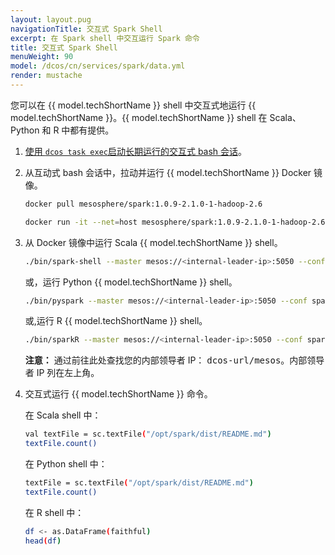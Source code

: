 ```yaml
---
layout: layout.pug
navigationTitle: 交互式 Spark Shell
excerpt: 在 Spark shell 中交互运行 Spark 命令
title: 交互式 Spark Shell
menuWeight: 90
model: /dcos/cn/services/spark/data.yml
render: mustache
---
```



您可以在 {{ model.techShortName }} shell 中交互式地运行 {{ model.techShortName }}。{{ model.techShortName }} shell 在 Scala、Python 和 R 中都有提供。

1. [使用 `dcos task exec`启动长期运行的交互式 bash 会话](/cn/1.11/monitoring/debugging/task-exec//#launch-a-long-running-interactive-bash-session)。

1. 从互动式 bash 会话中，拉动并运行 {{ model.techShortName }} Docker 镜像。
    ```bash
    docker pull mesosphere/spark:1.0.9-2.1.0-1-hadoop-2.6

    docker run -it --net=host mesosphere/spark:1.0.9-2.1.0-1-hadoop-2.6 /bin/bash
    ```

1. 从 Docker 镜像中运行 Scala {{ model.techShortName }} shell。

    ```bash
    ./bin/spark-shell --master mesos://<internal-leader-ip>:5050 --conf spark.mesos.executor.docker.image=mesosphere/spark:1.0.9-2.1.0-1-hadoop-2.6 --conf spark.mesos.executor.home=/opt/spark/dist
    ```

    或，运行 Python {{ model.techShortName }} shell。

    ```bash
    ./bin/pyspark --master mesos://<internal-leader-ip>:5050 --conf spark.mesos.executor.docker.image=mesosphere/spark:1.0.9-2.1.0-1-hadoop-2.6 --conf spark.mesos.executor.home=/opt/spark/dist
    ```
    或,运行 R {{ model.techShortName }} shell。
    ```bash
    ./bin/sparkR --master mesos://<internal-leader-ip>:5050 --conf spark.mesos.executor.docker.image=mesosphere/spark:1.0.9-2.1.0-1-hadoop-2.6 --conf spark.mesos.executor.home=/opt/spark/dist
    ```
    <p class="message--note"><strong>注意：</strong> 通过前往此处查找您的内部领导者 IP： <tt>dcos-url/mesos</tt>。内部领导者 IP 列在左上角。</p>

1. 交互式运行 {{ model.techShortName }} 命令。

    在 Scala shell 中：
    ```bash
    val textFile = sc.textFile("/opt/spark/dist/README.md")
    textFile.count()
    ```
    在 Python shell 中：
    ```bash
    textFile = sc.textFile("/opt/spark/dist/README.md")
    textFile.count()
    ```
    在 R shell 中：
    ```bash
    df <- as.DataFrame(faithful)
    head(df)
    ```
